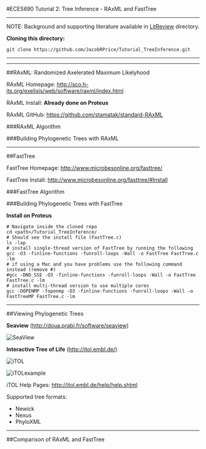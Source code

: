 #ECES690 Tutorial 2: Tree Inference - RAxML and FastTree
___

NOTE: Background and supporting literature available in [LitReview](https://github.com/JacobRPrice/Tutorial_TreeInference/tree/master/LitReview) directory.

**Cloning this directory:**

    git clone https://github.com/JacobRPrice/Tutorial_TreeInference.git
___


___
##RAxML: Randomized Axelerated Maximum Likelyhood

RAxML Homepage: http://sco.h-its.org/exelixis/web/software/raxml/index.html

RAxML Install: **Already done on Proteus** 

RAxML GitHub: https://github.com/stamatak/standard-RAxML

###RAxML Algorithm

###Building Phylogenetic Trees with RAxML

___
##FastTree

FastTree Homepage: http://www.microbesonline.org/fasttree/

FastTree Install: http://www.microbesonline.org/fasttree/#Install

###FastTree Algorithm


###Building Phylogenetic Trees with FastTree

**Install on Proteus**

    # Navigate inside the cloned repo
    cd <path>/Tutorial_TreeInference/
    # Should see the install file (FastTree.c)
    ls -lap
    # install single-thread version of FastTree by running the following
    gcc -O3 -finline-functions -funroll-loops -Wall -o FastTree FastTree.c -lm
    # if using a Mac and you have problems use the following command instead (remove #)
    #gcc -DNO_SSE -O3 -finline-functions -funroll-loops -Wall -o FastTree FastTree.c -lm
    # install multi-thread version to use multiple cores
    gcc -DOPENMP -fopenmp -O3 -finline-functions -funroll-loops -Wall -o FastTreeMP FastTree.c -lm







___
##Viewing Phylogenetic Trees

**Seaview** (http://doua.prabi.fr/software/seaview)

![SeaView](http://doua.prabi.fr/binaries/seaview-tree)

**Interactive Tree of Life** (http://itol.embl.de/)

![iTOL](http://itol.embl.de/img/head_fra.jpg)

![iTOLexample](http://itol.embl.de/img/itol.jpg)


iTOL Help Pages: http://itol.embl.de/help/help.shtml

Supported tree formats: 
* Newick 
* Nexus 
* PhyloXML




___
##Comparison of RAxML and FastTree

